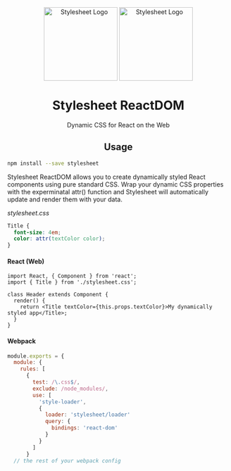 <div align="center" href="">
    <img height="167" src="https://cdn.rawgit.com/500tech/stylesheet/master/assets/stylesheet.svg" alt="Stylesheet Logo" align="center" />
    <img width="167" src="https://cdn.rawgit.com/500tech/stylesheet/master/assets/react.svg" alt="Stylesheet Logo" align="center" />
<h1>Stylesheet ReactDOM</h1>
<p>Dynamic CSS for React on the Web</p>
</div>

<h2 align="center">Usage</h2>

```bash
npm install --save stylesheet
```

Stylesheet ReactDOM allows you to create dynamically styled React components using pure standard CSS. Wrap your dynamic CSS properties with the experminatal attr() function and Stylesheet will automatically update and render them with your data.

*stylesheet.css*
```CSS
Title {
  font-size: 4em;
  color: attr(textColor color);
}
```

#### React (Web)

```JSX
import React, { Component } from 'react';
import { Title } from './stylesheet.css';

class Header extends Component {
  render() {
    return <Title textColor={this.props.textColor}>My dynamically styled app</Title>;
  }
}
```

#### Webpack

```JavaScript
module.exports = {
  module: {
    rules: [
      {
        test: /\.css$/,
        exclude: /node_modules/,
        use: [
          'style-loader',
          {
            loader: 'stylesheet/loader'
            query: {
              bindings: 'react-dom'
            }
          }
        ]
      }
  // the rest of your webpack config
```
